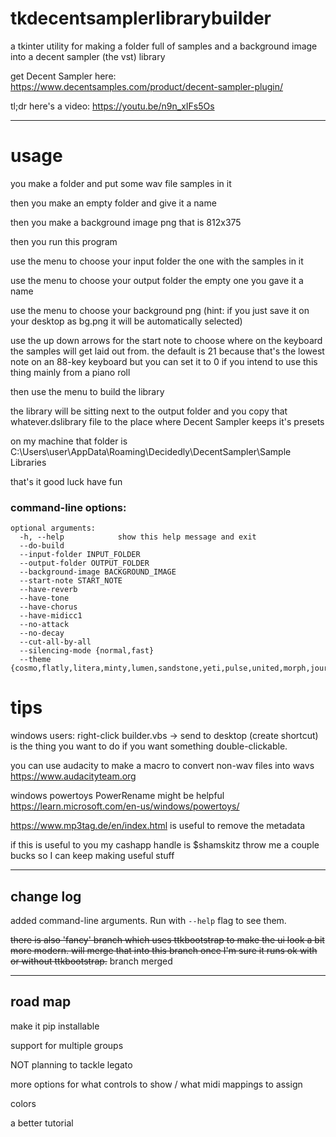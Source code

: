 # tkdecentsamplerlibrarybuilder
a tkinter utility for making a folder full of samples and a background image into a decent sampler (the vst) library

get Decent Sampler here: https://www.decentsamples.com/product/decent-sampler-plugin/


tl;dr here's a video: https://youtu.be/n9n_xIFs5Os

---

# usage

you make a folder and put some wav file samples in it

then you make an empty folder and give it a name

then you make a background image png that is 812x375

then you run this program

use the menu to choose your input folder the one with the samples in it

use the menu to choose your output folder the empty one you gave it a name

use the menu to choose your background png (hint: if you just save it on your desktop as bg.png it will be automatically selected)

use the up down arrows for the start note to choose where on the keyboard the samples will get laid out from. the default is 21 because that's the lowest note on an 88-key keyboard but you can set it to 0 if you intend to use this thing mainly from a piano roll

then use the menu to build the library

the library will be sitting next to the output folder and you copy that whatever.dslibrary file to the place where Decent Sampler keeps it's presets

on my machine that folder is C:\Users\user\AppData\Roaming\Decidedly\DecentSampler\Sample Libraries

that's it good luck have fun

### command-line options:

    optional arguments:
      -h, --help            show this help message and exit
      --do-build
      --input-folder INPUT_FOLDER
      --output-folder OUTPUT_FOLDER
      --background-image BACKGROUND_IMAGE
      --start-note START_NOTE
      --have-reverb
      --have-tone
      --have-chorus
      --have-midicc1
      --no-attack
      --no-decay
      --cut-all-by-all
      --silencing-mode {normal,fast}
      --theme {cosmo,flatly,litera,minty,lumen,sandstone,yeti,pulse,united,morph,journal,darkly,superhero,solar,cyborg,vapor,simplex,cerculean}


# tips

windows users: right-click builder.vbs -> send to desktop (create shortcut) is the thing you want to do if you want something double-clickable.

you can use audacity to make a macro to convert non-wav files into wavs https://www.audacityteam.org

windows powertoys PowerRename might be helpful https://learn.microsoft.com/en-us/windows/powertoys/

https://www.mp3tag.de/en/index.html is useful to remove the metadata


if this is useful to you my cashapp handle is $shamskitz throw me a couple bucks so I can keep making useful stuff

---

## change log

added command-line arguments.  Run with ``--help`` flag to see them.

~~there is also 'fancy' branch which uses ttkbootstrap to make the ui look a bit more modern.  will merge that into this branch once I'm sure it runs ok with or without ttkbootstrap.~~ branch merged

---

## road map

make it pip installable

support for multiple groups

NOT planning to tackle legato

more options for what controls to show / what midi mappings to assign

colors

a better tutorial

